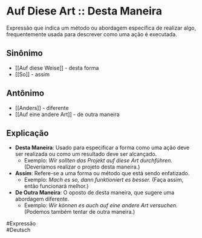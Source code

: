 # Auf Diese Art :: Desta Maneira
Expressão que indica um método ou abordagem específica de realizar algo, frequentemente usada para descrever como uma ação é executada.

## Sinônimo
- [[Auf diese Weise]] - desta forma  
- [[So]] - assim  

## Antônimo
- [[Anders]] - diferente  
- [[Auf eine andere Art]] - de outra maneira  

## Explicação
- **Desta Maneira**: Usado para especificar a forma como uma ação deve ser realizada ou como um resultado deve ser alcançado.
  - Exemplo: *Wir sollten das Projekt auf diese Art durchführen.* (Deveríamos realizar o projeto desta maneira.)
- **Assim**: Refere-se a uma forma ou método que está sendo enfatizado.
  - Exemplo: *Mach es so, dann funktioniert es besser.* (Faça assim, então funcionará melhor.)
- **De Outra Maneira**: O oposto de desta maneira, que sugere uma abordagem diferente.
  - Exemplo: *Wir können es auch auf eine andere Art versuchen.* (Podemos também tentar de outra maneira.)

#Expressão  
#Deutsch